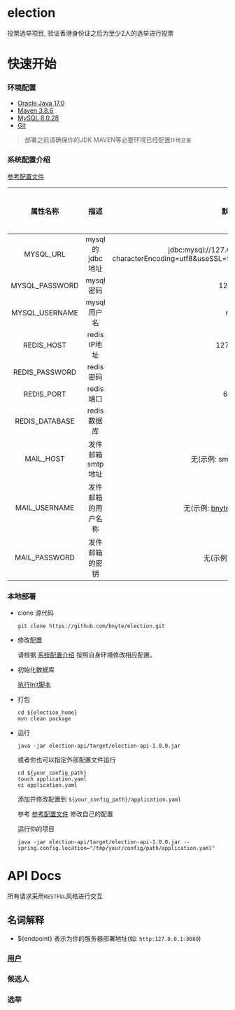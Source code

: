 # election

投票选举项目, 验证香港身份证之后为至少2人的选举进行投票

# 快速开始

### 环境配置

- [Oracle Java 17.0](https://www.oracle.com/java/technologies/javase/jdk17-archive-downloads.html)
- [Maven 3.8.6](https://maven.apache.org/download.cgi)
- [MySQL 8.0.28](https://www.mysql.com/downloads/)
- [Git](https://git-scm.com/downloads)

> 部署之前请确保你的JDK MAVEN等必要环境已经配置`环境变量`

### 系统配置介绍

[参考配置文件](https://github.com/bnyte/election/blob/main/election-api/src/main/resources/application.yaml)

|      属性名称      |      描述      |                                                  默认值                                                  | 是否必填 |
|:--------------:|:------------:|:-----------------------------------------------------------------------------------------------------:|:----:|
|   MYSQL_URL    | mysql的jdbc地址 | jdbc:mysql://127.0.0.1:3306/election?characterEncoding=utf8&useSSL=false&serverTimezone=Asia/Shanghai |  Y   |
| MYSQL_PASSWORD |   mysql密码    |                                                123456                                                 |  Y   |
| MYSQL_USERNAME |   mysql用户名   |                                                 root                                                  |  Y   |
|   REDIS_HOST   |  redis IP地址  |                                               127.0.0.1                                               |  Y   |
| REDIS_PASSWORD |   redis 密码   |                                                   无                                                   |  N   |
|   REDIS_PORT   |   redis 端口   |                                                 6379                                                  |  Y   |
| REDIS_DATABASE |  redis 数据库   |                                                   0                                                   |  N   |
|   MAIL_HOST    |  发件邮箱smtp地址  |                                         无(示例: smtp.gmail.com)                                         |  Y   |
| MAIL_USERNAME  |  发件邮箱的用户名称   |                                       无(示例: bnytezz@gmail.com)                                        |  Y   |
| MAIL_PASSWORD  |   发件邮箱的密钥    |                                             无(示例: 123456)                                             |  Y   |


### 本地部署

- clone 源代码
  ```shell
  git clone https://github.com/bnyte/election.git
  ```
- 修改配置
  
  请根据 [系统配置介绍](#系统配置介绍) 按照自身环境修改相应配置。

- 初始化数据库

  [执行Init脚本](https://github.com/bnyte/election/blob/main/sql/init.sql)

- 打包
  
  ```shell
  cd ${election_home}
  mvn clean package
  ```

- 运行

  ```shell
  java -jar election-api/target/election-api-1.0.0.jar
  ```

  或者你也可以指定外部配置文件运行
  
    ```shell
    cd ${your_config_path}
    touch application.yaml
    vi application.yaml
    ```
  
  添加并修改配置到 `${your_config_path}/application.yaml`
  
  参考 [参考配置文件](https://github.com/bnyte/election/blob/main/election-api/src/main/resources/application.yaml) 修改自己的配置

  运行你的项目

  ```shell
  java -jar election-api/target/election-api-1.0.0.jar --spring.config.location="/tmp/your/config/path/application.yaml"
  ```
  
# API Docs

所有请求采用`RESTFUL`风格进行交互

## 名词解释

- ${endpoint} 表示为你的服务器部署地址(如: `http:127.0.0.1:8080`)

### [用户](./docs/UserAPI.md)

### 候选人

### 选举

